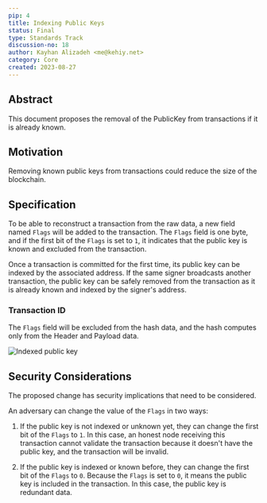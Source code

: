 ```yaml
---
pip: 4
title: Indexing Public Keys
status: Final
type: Standards Track
discussion-no: 18
author: Kayhan Alizadeh <me@kehiy.net>
category: Core
created: 2023-08-27
---
```


## Abstract

This document proposes the removal of the PublicKey from transactions if it is already known.

## Motivation

Removing known public keys from transactions could reduce the size of the blockchain.

## Specification

To be able to reconstruct a transaction from the raw data, a new field named `Flags` will be added to the transaction.
The `Flags` field is one byte, and if the first bit of the `Flags` is set to `1`,
it indicates that the public key is known and excluded from the transaction.

Once a transaction is committed for the first time, its public key can be indexed by the associated address.
If the same signer broadcasts another transaction, the public key can be safely removed from the transaction
as it is already known and indexed by the signer's address.

### Transaction ID

The `Flags` field will be excluded from the hash data, and the hash computes only from the Header and Payload data.

![Indexed public key](../assets/pip-4/indexed-public-key.png)

## Security Considerations

The proposed change has security implications that need to be considered.

An adversary can change the value of the `Flags` in two ways:

1. If the public key is not indexed or unknown yet, they can change the first bit of the `Flags` to `1`.
   In this case, an honest node receiving this transaction cannot validate the transaction
   because it doesn't have the public key, and the transaction will be invalid.

2. If the public key is indexed or known before, they can change the first bit of the `Flags` to `0`.
   Because the `Flags` is set to `0`, it means the public key is included in the transaction.
   In this case, the public key is redundant data.
